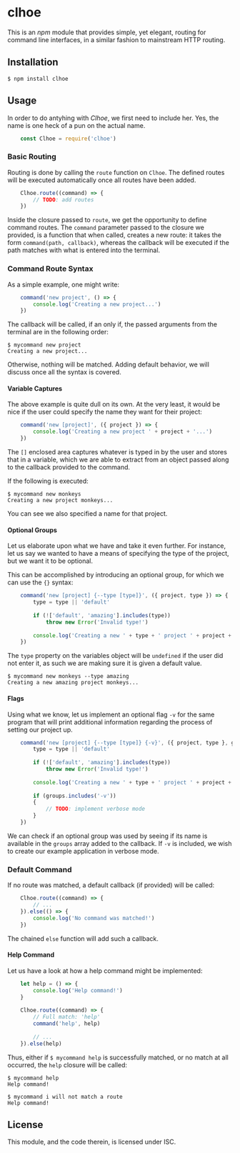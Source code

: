# clhoe

This is an *npm* module that provides simple, yet elegant, routing for command 
line interfaces, in a similar fashion to mainstream HTTP routing.

## Installation

```
$ npm install clhoe
```

## Usage

In order to do antyhing with *Clhoe*, we first need to include her. Yes, the 
name is one heck of a pun on the actual name.

```javascript
	const Clhoe = require('clhoe')
```

### Basic Routing

Routing is done by calling the `route` function on `Clhoe`. The defined routes 
will be executed automatically once all routes have been added.

```javascript
	Clhoe.route((command) => {
		// TODO: add routes
	})
```

Inside the closure passed to `route`, we get the opportunity to define command 
routes. The `command` parameter passed to the closure we provided, is a function 
that when called, creates a new route: it takes the form 
`command(path, callback)`, whereas the callback will be executed if the path 
matches with what is entered into the terminal.

### Command Route Syntax

As a simple example, one might write:

```javascript
	command('new project', () => {
		console.log('Creating a new project...')
	})
```

The callback will be called, if an only if, the passed arguments from the 
terminal are in the following order:

```
$ mycommand new project
Creating a new project...
```

Otherwise, nothing will be matched. Adding default behavior, we will discuss 
once all the syntax is covered.

#### Variable Captures

The above example is quite dull on its own. At the very least, it would be nice 
if the user could specify the name they want for their project:

```javascript
	command('new [project]', ({ project }) => {
		console.log('Creating a new project ' + project + '...')
	})
```

The `[]` enclosed area captures whatever is typed in by the user and stores that 
in a variable, which we are able to extract from an object passed along to the 
callback provided to the command.

If the following is executed:

```
$ mycommand new monkeys
Creating a new project monkeys...
```

You can see we also specified a name for that project.

#### Optional Groups

Let us elaborate upon what we have and take it even further. For instance, let 
us say we wanted to have a means of specifying the type of the project, but we 
want it to be optional.

This can be accomplished by introducing an optional group, for which we can use 
the `{}` syntax:

```javascript
	command('new [project] {--type [type]}', ({ project, type }) => {
		type = type || 'default'
		
		if (!['default', 'amazing'].includes(type))
			throw new Error('Invalid type!')
		
		console.log('Creating a new ' + type + ' project ' + project + '...')
	})
```

The `type` property on the variables object will be `undefined` if the user 
did not enter it, as such we are making sure it is given a default value.

```
$ mycommand new monkeys --type amazing
Creating a new amazing project monkeys...
```

#### Flags

Using what we know, let us implement an optional flag `-v` for the same program 
that will print additional information regarding the process of setting our 
project up.

```javascript
	command('new [project] {--type [type]} {-v}', ({ project, type }, groups) => {
		type = type || 'default'
		
		if (!['default', 'amazing'].includes(type))
			throw new Error('Invalid type!')
		
		console.log('Creating a new ' + type + ' project ' + project + '...')
		
		if (groups.includes('-v'))
		{
			// TODO: implement verbose mode
		}
	})
```

We can check if an optional group was used by seeing if its name is available in 
the `groups` array added to the callback. If `-v` is included, we wish to 
create our example application in verbose mode. 

### Default Command

If no route was matched, a default callback (if provided) will be called:

```javascript
	Clhoe.route((command) => {
		// ...
	}).else(() => {
		console.log('No command was matched!')
	})
```

The chained `else` function will add such a callback.

#### Help Command

Let us have a look at how a help command might be implemented:

```javascript
	let help = () => {
		console.log('Help command!')
	}
	
	Clhoe.route((command) => {
		// Full match: 'help'
		command('help', help)
		
		// ...
	}).else(help)
```

Thus, either if `$ mycommand help` is successfully matched, or no match at all 
occurred, the `help` closure will be called:

```
$ mycommand help
Help command!

$ mycommand i will not match a route
Help command!
```

## License

This module, and the code therein, is licensed under ISC.
